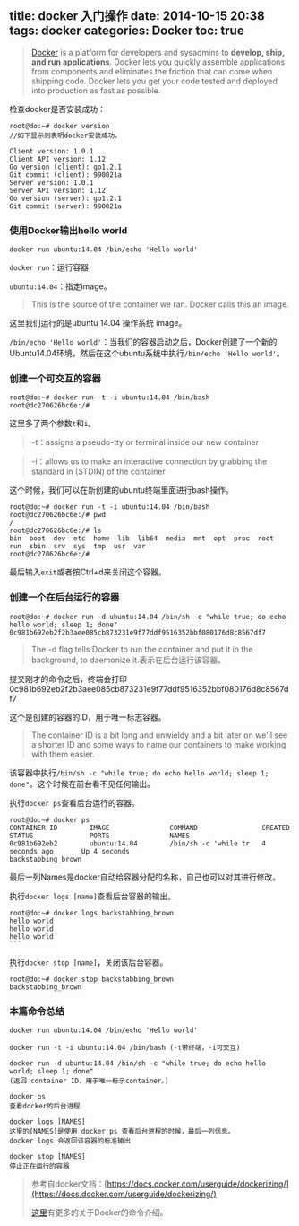 title: docker 入门操作
date: 2014-10-15 20:38
tags: docker
categories: Docker
toc: true
---
>[Docker](https://www.docker.com/) is a platform for developers and sysadmins to **develop, ship, and run applications**. Docker lets you quickly assemble applications from components and eliminates the friction that can come when shipping code. Docker lets you get your code tested and deployed into production as fast as possible.

检查docker是否安装成功：
	
	root@do:~# docker version
	//如下显示则表明docker安装成功。

	Client version: 1.0.1
	Client API version: 1.12
	Go version (client): go1.2.1
	Git commit (client): 990021a
	Server version: 1.0.1
	Server API version: 1.12
	Go version (server): go1.2.1
	Git commit (server): 990021a

<!-- more -->

### 使用Docker输出hello world
	docker run ubuntu:14.04 /bin/echo 'Hello world'

`docker run`：运行容器

`ubuntu:14.04`：指定image。
>This is the source of the container we ran. Docker calls this an image. 

这里我们运行的是ubuntu 14.04 操作系统 image。

`/bin/echo 'Hello world'`：当我们的容器启动之后，Docker创建了一个新的Ubuntu14.04环境，然后在这个ubuntu系统中执行`/bin/echo 'Hello world'`。

### 创建一个可交互的容器
	root@do:~# docker run -t -i ubuntu:14.04 /bin/bash
	root@dc270626bc6e:/# 

这里多了两个参数`t`和`i`。

>-t：assigns a pseudo-tty or terminal inside our new container

>-i：allows us to make an interactive connection by grabbing the standard in (STDIN) of the container

这个时候，我们可以在新创建的ubuntu终端里面进行bash操作。


	root@do:~# docker run -t -i ubuntu:14.04 /bin/bash
	root@dc270626bc6e:/# pwd
	/
	root@dc270626bc6e:/# ls
	bin  boot  dev	etc  home  lib	lib64  media  mnt  opt	proc  root  run  sbin  srv  sys  tmp  usr  var
	root@dc270626bc6e:/# 

最后输入`exit`或者按Ctrl+d来关闭这个容器。

### 创建一个在后台运行的容器
	root@do:~# docker run -d ubuntu:14.04 /bin/sh -c "while true; do echo hello world; sleep 1; done"
	0c981b692eb2f2b3aee085cb873231e9f77ddf9516352bbf080176d8c8567df7

>The -d flag tells Docker to run the container and put it in the background, to daemonize it.表示在后台运行该容器。

提交刚才的命令之后，终端会打印
	0c981b692eb2f2b3aee085cb873231e9f77ddf9516352bbf080176d8c8567df7

这个是创建的容器的ID，用于唯一标志容器。
>The container ID is a bit long and unwieldy and a bit later on we'll see a shorter ID and some ways to name our containers to make working with them easier.

该容器中执行`/bin/sh -c "while true; do echo hello world; sleep 1; done"`。这个时候在前台看不见任何输出。

执行`docker ps`查看后台运行的容器。

	root@do:~# docker ps
	CONTAINER ID        IMAGE               COMMAND                CREATED             STATUS              PORTS               NAMES
	0c981b692eb2        ubuntu:14.04        /bin/sh -c 'while tr   4 seconds ago       Up 4 seconds                            backstabbing_brown

最后一列Names是docker自动给容器分配的名称，自己也可以对其进行修改。

执行`docker logs [name]`查看后台容器的输出。

	root@do:~# docker logs backstabbing_brown
	hello world
	hello world
	hello world
	```

执行`docker stop [name]`，关闭该后台容器。

	root@do:~# docker stop backstabbing_brown
	backstabbing_brown

### 本篇命令总结

	docker run ubuntu:14.04 /bin/echo 'Hello world'

	docker run -t -i ubuntu:14.04 /bin/bash (-t带终端，-i可交互)

	docker run -d ubuntu:14.04 /bin/sh -c "while true; do echo hello world; sleep 1; done"
	(返回 container ID，用于唯一标示container。)

	docker ps
	查看docker的后台进程

	docker logs [NAMES]
	这里的[NAMES]是使用 docker ps 查看后台进程的时候，最后一列信息。
	docker logs 会返回该容器的标准输出

	docker stop [NAMES]
	停止正在运行的容器

>参考自docker文档：[https://docs.docker.com/userguide/dockerizing/](https://docs.docker.com/userguide/dockerizing/)
>
>[这里](https://docs.docker.com/reference/commandline/cli/)有更多的关于Docker的命令介绍。

